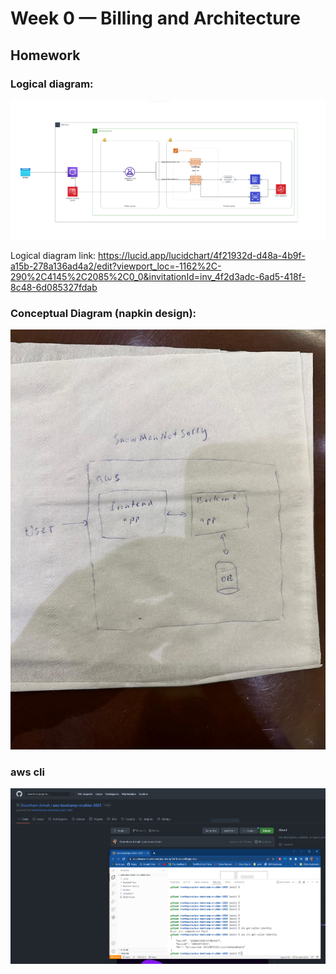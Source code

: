 # Week 0 — Billing and Architecture

## Homework
### Logical diagram:
![Alt text](https://github.com/Doumham-Armah/aws-bootcamp-cruddur-2023/blob/main/journal/assets/logical_diagram.PNG)

Logical diagram link: 
https://lucid.app/lucidchart/4f21932d-d48a-4b9f-a15b-278a136ad4a2/edit?viewport_loc=-1162%2C-290%2C4145%2C2085%2C0_0&invitationId=inv_4f2d3adc-6ad5-418f-8c48-6d085327fdab


### Conceptual Diagram (napkin design):
![Alt text](https://github.com/Doumham-Armah/aws-bootcamp-cruddur-2023/blob/main/journal/assets/napkin_design.jpg)

### aws cli
![Alt text](https://github.com/Doumham-Armah/aws-bootcamp-cruddur-2023/blob/main/journal/assets/aws_cli_proof.PNG)

